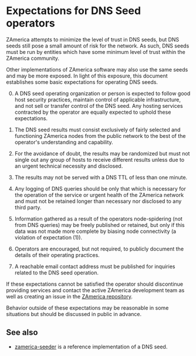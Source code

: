 Expectations for DNS Seed operators
====================================

ZAmerica attempts to minimize the level of trust in DNS seeds,
but DNS seeds still pose a small amount of risk for the network.
As such, DNS seeds must be run by entities which have some minimum
level of trust within the ZAmerica community.

Other implementations of ZAmerica software may also use the same
seeds and may be more exposed. In light of this exposure, this
document establishes some basic expectations for operating DNS seeds.

0. A DNS seed operating organization or person is expected to follow good
host security practices, maintain control of applicable infrastructure,
and not sell or transfer control of the DNS seed. Any hosting services
contracted by the operator are equally expected to uphold these expectations.

1. The DNS seed results must consist exclusively of fairly selected and
functioning ZAmerica nodes from the public network to the best of the
operator's understanding and capability.

2. For the avoidance of doubt, the results may be randomized but must not
single out any group of hosts to receive different results unless due to an
urgent technical necessity and disclosed.

3. The results may not be served with a DNS TTL of less than one minute.

4. Any logging of DNS queries should be only that which is necessary
for the operation of the service or urgent health of the ZAmerica
network and must not be retained longer than necessary nor disclosed
to any third party.

5. Information gathered as a result of the operators node-spidering
(not from DNS queries) may be freely published or retained, but only
if this data was not made more complete by biasing node connectivity
(a violation of expectation (1)).

6. Operators are encouraged, but not required, to publicly document the
details of their operating practices.

7. A reachable email contact address must be published for inquiries
related to the DNS seed operation.

If these expectations cannot be satisfied the operator should discontinue
providing services and contact the active ZAmerica development team as well as
creating an issue in the [ZAmerica repository](https://github.com/zamerica/zamerica).

Behavior outside of these expectations may be reasonable in some
situations but should be discussed in public in advance.

See also
----------
- [zamerica-seeder](https://github.com/zamerica/zamerica-seeder) is a reference
  implementation of a DNS seed.
